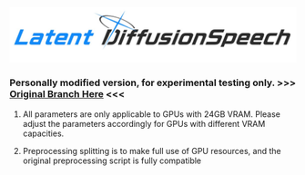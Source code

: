 ![logo](logo.jpg)

### Personally modified version, for experimental testing only. >>> [Original Branch Here](https://github.com/CNChTu/Diffusion-SVC/tree/latent-diffusion-speech) <<<

1. All parameters are only applicable to GPUs with 24GB VRAM. Please adjust the parameters accordingly for GPUs with different VRAM capacities.

2. Preprocessing splitting is to make full use of GPU resources, and the original preprocessing script is fully compatible